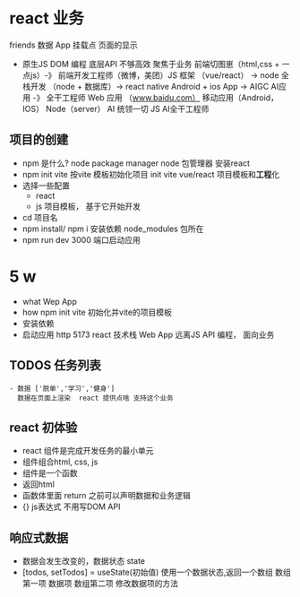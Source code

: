 # react 业务
friends 数据
App
挂载点
页面的显示
- 原生JS
    DOM 编程
    底层API 不够高效
    聚焦于业务
    前端切图崽（html,css + 一点js）-》 前端开发工程师（微博，美团）JS
    框架 （vue/react） -> node 全栈开发 （node + 数据库）-> react
    native Android + ios App -> AIGC AI应用 -》 全干工程师
    Web 应用 （www.baidu.com） 移动应用（Android，IOS）
    Node（server） AI 统领一切 JS AI全干工程师
## **项目**的创建
-   npm 是什么? node package manager
    node 包管理器 安装react
-   npm init vite
    按vite 模板初始化项目 init
    vite vue/react 项目模板和**工程**化
-   选择一些配置
    - react
    - js
    项目模板， 基于它开始开发
-   cd 项目名
-   npm install/ npm i 安装依赖
        node_modules 包所在
-   npm run dev
        3000 端口启动应用
# 5 w
- what Wep App
- how npm init vite 初始化并vite的项目模板
- 安装依赖
- 启动应用 http 5173 react 技术栈 Web App
远离JS API 编程， 面向业务

## TODOS 任务列表
    - 数据 ['脱单','学习','健身']
      数据在页面上渲染  react 提供点啥 支持这个业务
## react 初体验
- react 组件是完成开发任务的最小单元
- 组件组合html, css, js
- 组件是一个函数
- 返回html
- 函数体里面 return 之前可以声明数据和业务逻辑
- {}    js表达式    不用写DOM API

## 响应式数据
- 数据会发生改变的，数据状态 state
- [todos, setTodos] = useState(初始值) 使用一个数据状态,返回一个数组
    数组第一项 数据项
    数组第二项 修改数据项的方法
    